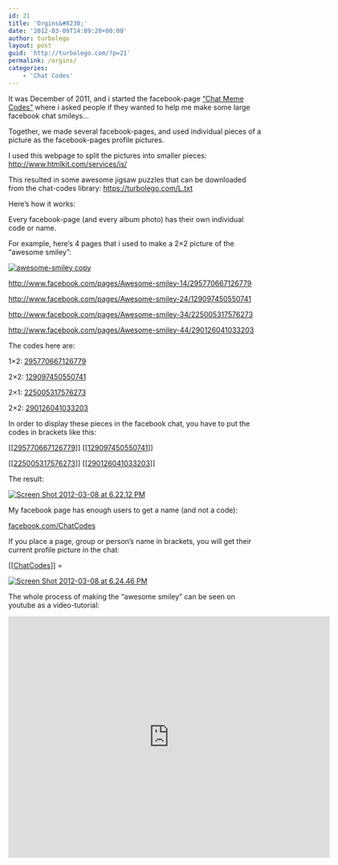 ```yaml
---
id: 21
title: 'Orgins&#8230;'
date: '2012-03-09T14:09:20+00:00'
author: turbolego
layout: post
guid: 'http://turbolego.com/?p=21'
permalink: /orgins/
categories:
    - 'Chat Codes'
---
```


It was December of 2011, and i started the facebook-page [“Chat Meme Codes”](http://www.facebook.com/ChatCodes) where i asked people if they wanted to help me make some large facebook chat smileys…

Together, we made several facebook-pages, and used individual pieces of a picture as the facebook-pages profile pictures.

I used this webpage to split the pictures into smaller pieces: <http://www.htmlkit.com/services/is/>

This resulted in some awesome jigsaw puzzles that can be downloaded from the chat-codes library: <https://turbolego.com/L.txt>

Here’s how it works:

Every facebook-page (and every album photo) has their own individual code or name.

For example, here’s 4 pages that i used to make a 2×2 picture of the “awesome smiley”:

[![](https://turbolego.com/wp-content/uploads/2012/03/awesome-smiley-copy.gif "awesome-smiley copy")](https://turbolego.com/wp-content/uploads/2012/03/awesome-smiley-copy.gif)

<http://www.facebook.com/pages/Awesome-smiley-14/295770667126779>

<http://www.facebook.com/pages/Awesome-smiley-24/129097450550741>

<http://www.facebook.com/pages/Awesome-smiley-34/225005317576273>

<http://www.facebook.com/pages/Awesome-smiley-44/290126041033203>

The codes here are:

1×2: [295770667126779](http://www.facebook.com/pages/Awesome-smiley-14/295770667126779)

2×2: [129097450550741](http://www.facebook.com/pages/Awesome-smiley-24/129097450550741)

2×1: [225005317576273](http://www.facebook.com/pages/Awesome-smiley-34/225005317576273)

2×2: [290126041033203](http://www.facebook.com/pages/Awesome-smiley-44/290126041033203)

In order to display these pieces in the facebook chat, you have to put the codes in brackets like this:

\[\[[295770667126779](http://www.facebook.com/pages/Awesome-smiley-14/295770667126779)\]\] \[\[[129097450550741](http://www.facebook.com/pages/Awesome-smiley-24/129097450550741)\]\]

\[\[[225005317576273](http://www.facebook.com/pages/Awesome-smiley-34/225005317576273)\]\] \[\[[290126041033203](http://www.facebook.com/pages/Awesome-smiley-44/290126041033203)\]\]

The result:

[![](https://turbolego.com/wp-content/uploads/2012/03/Screen-Shot-2012-03-08-at-6.22.12-PM.png "Screen Shot 2012-03-08 at 6.22.12 PM")](https://turbolego.com/wp-content/uploads/2012/03/Screen-Shot-2012-03-08-at-6.22.12-PM.png)

My facebook page has enough users to get a name (and not a code):

[facebook.com/ChatCodes](http://www.facebook.com/ChatCodes)

If you place a page, group or person’s name in brackets, you will get their current profile picture in the chat:

\[\[[ChatCodes](http://www.facebook.com/ChatCodes)\]\] =

[![](https://turbolego.com/wp-content/uploads/2012/03/Screen-Shot-2012-03-08-at-6.24.46-PM.png "Screen Shot 2012-03-08 at 6.24.46 PM")](https://turbolego.com/wp-content/uploads/2012/03/Screen-Shot-2012-03-08-at-6.24.46-PM.png)

The whole process of making the “awesome smiley” can be seen on youtube as a video-tutorial:

<iframe allow="accelerometer; autoplay; clipboard-write; encrypted-media; gyroscope; picture-in-picture; web-share" allowfullscreen="" frameborder="0" height="480" loading="lazy" referrerpolicy="strict-origin-when-cross-origin" src="https://www.youtube.com/embed/prt5DJO677c?start=3&feature=oembed" title="How to make large Mosaic Facebook chat smileys." width="640"></iframe>
